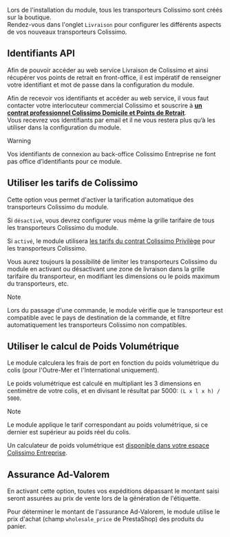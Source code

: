 Lors de l'installation du module, tous les transporteurs Colissimo sont créés sur la boutique.  
Rendez-vous dans l'onglet `Livraison` pour configurer les différents aspects de vos nouveaux transporteurs Colissimo.

## Identifiants API

Afin de pouvoir accéder au web service Livraison de Colissimo et ainsi récupérer vos points de retrait en
front-office, il est impératif de renseigner votre identifiant et mot de passe dans la configuration du module.

Afin de recevoir vos identifiants et accéder au web service, il vous faut contacter votre interlocuteur commercial
Colissimo et souscrire à [**un contrat professionnel Colissimo Domicile et Points de Retrait**](https://www.colissimo.entreprise.laposte.fr/system/files/imagescontent/docs/spec_ws_livraison.pdf).  
Vous recevrez vos identifiants par email et il ne vous restera plus qu’à les utiliser dans la configuration du module.

> [!WARNING]
> Vos identifiants de connexion au back-office Colissimo Entreprise ne font pas office d’identifiants pour ce
module.

## Utiliser les tarifs de Colissimo

Cette option vous permet d'activer la tarification automatique des transporteurs Colissimo du module.  

Si `désactivé`, vous devrez configurer vous même la grille tarifaire de tous les transporteurs Colissimo du module.

Si `activé`, le module utilisera [les tarifs du contrat Colissimo Privilège](https://www.colissimo.entreprise.laposte.fr/fr/system/files/imagescontent/docs/TARIF-2020-PRIVILEGE-FR.pdf)
pour les transporteurs Colissimo.

Vous aurez toujours la possibilité de limiter les transporteurs Colissimo du module en activant ou désactivant une zone
de livraison dans la grille tarifaire du transporteur, en modifiant les dimensions ou le poids maximum du transporteurs,
etc.

> [!NOTE]
> Lors du passage d'une commande, le module vérifie que le transporteur est compatible avec le pays de destination de
la commande, et filtre automatiquement les transporteurs Colissimo non compatibles.

## Utiliser le calcul de Poids Volumétrique

Le module calculera les frais de port en fonction du poids volumétrique du colis (pour l'Outre-Mer et l'International
uniquement).

Le poids volumétrique est calculé en multipliant les 3 dimensions en centimètre de votre colis, et en divisant le
résultat par 5000: `(L x l x h) / 5000`.

> [!NOTE]
> Le module applique le tarif correspondant au poids volumétrique, si ce dernier est supérieur au poids réel du colis.

Un calculateur de poids volumétrique est [disponible dans votre espace Colissimo Entreprise](https://www.colissimo.entreprise.laposte.fr/fr/poids-volumetrique).

## Assurance Ad-Valorem

En activant cette option, toutes vos expéditions dépassant le montant saisi seront assurées au prix de vente lors de la
génération de l'étiquette.

Pour déterminer le montant de l'assurance Ad-Valorem, le module utilise le prix d'achat (champ `wholesale_price` de
PrestaShop) des produits du panier.
